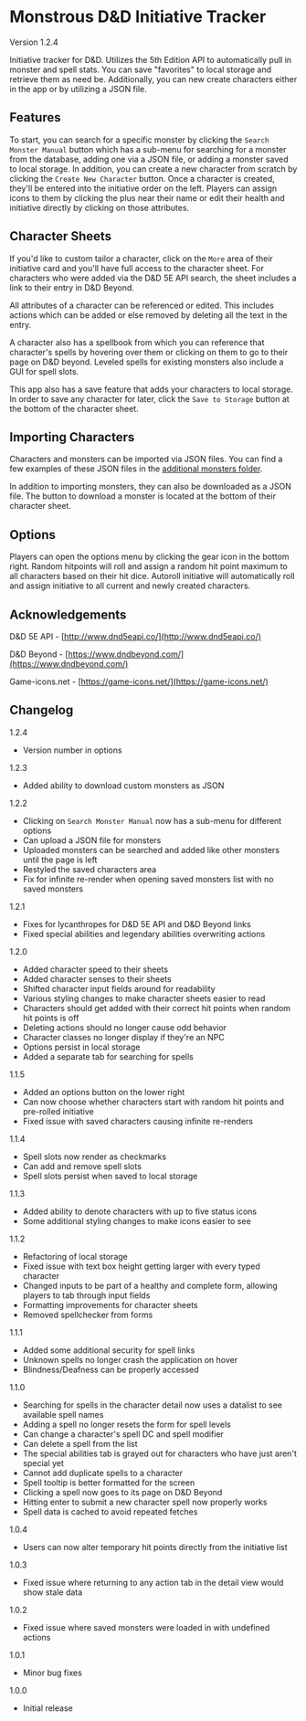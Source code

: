 # Monstrous D&D Initiative Tracker

Version 1.2.4

Initiative tracker for D&D. Utilizes the 5th Edition API to automatically pull in monster and spell stats. You can save "favorites" to local storage and retrieve them as need be. Additionally, you can new create characters either in the app or by utilizing a JSON file.

## Features

To start, you can search for a specific monster by clicking the `Search Monster Manual` button which has a sub-menu for searching for a monster from the database, adding one via a JSON file, or adding a monster saved to local storage. In addition, you can create a new character from scratch by clicking the `Create New Character` button. Once a character is created, they'll be entered into the initiative order on the left. Players can assign icons to them by clicking the plus near their name or edit their health and initiative directly by clicking on those attributes.

## Character Sheets

If you'd like to custom tailor a character, click on the `More` area of their initiative card and you'll have full access to the character sheet. For characters who were added via the D&D 5E API search, the sheet includes a link to their entry in D&D Beyond.

All attributes of a character can be referenced or edited. This includes actions which can be added or else removed by deleting all the text in the entry.

A character also has a spellbook from which you can reference that character's spells by hovering over them or clicking on them to go to their page on D&D beyond. Leveled spells for existing monsters also include a GUI for spell slots.

This app also has a save feature that adds your characters to local storage. In order to save any character for later, click the `Save to Storage` button at the bottom of the character sheet.

## Importing Characters

Characters and monsters can be imported via JSON files. You can find a few examples of these JSON files in the [additional monsters folder](example-monsters).

In addition to importing monsters, they can also be downloaded as a JSON file. The button to download a monster is located at the bottom of their character sheet.

## Options

Players can open the options menu by clicking the gear icon in the bottom right. Random hitpoints will roll and assign a random hit point maximum to all characters based on their hit dice. Autoroll initiative will automatically roll and assign initiative to all current and newly created characters.

## Acknowledgements

D&D 5E API - [http://www.dnd5eapi.co/](http://www.dnd5eapi.co/)

D&D Beyond - [https://www.dndbeyond.com/](https://www.dndbeyond.com/)

Game-icons.net - [https://game-icons.net/](https://game-icons.net/)

## Changelog

1.2.4
- Version number in options

1.2.3
- Added ability to download custom monsters as JSON

1.2.2
- Clicking on `Search Monster Manual` now has a sub-menu for different options
- Can upload a JSON file for monsters
- Uploaded monsters can be searched and added like other monsters until the page is left
- Restyled the saved characters area
- Fix for infinite re-render when opening saved monsters list with no saved monsters

1.2.1
- Fixes for lycanthropes for D&D 5E API and D&D Beyond links
- Fixed special abilities and legendary abilities overwriting actions

1.2.0
- Added character speed to their sheets
- Added character senses to their sheets
- Shifted character input fields around for readability
- Various styling changes to make character sheets easier to read
- Characters should get added with their correct hit points when random hit points is off
- Deleting actions should no longer cause odd behavior
- Character classes no longer display if they're an NPC
- Options persist in local storage
- Added a separate tab for searching for spells

1.1.5
- Added an options button on the lower right
- Can now choose whether characters start with random hit points and pre-rolled initiative
- Fixed issue with saved characters causing infinite re-renders

1.1.4
- Spell slots now render as checkmarks
- Can add and remove spell slots
- Spell slots persist when saved to local storage

1.1.3
- Added ability to denote characters with up to five status icons
- Some additional styling changes to make icons easier to see

1.1.2
- Refactoring of local storage
- Fixed issue with text box height getting larger with every typed character
- Changed inputs to be part of a healthy and complete form, allowing players to tab through input fields
- Formatting improvements for character sheets
- Removed spellchecker from forms

1.1.1
- Added some additional security for spell links
- Unknown spells no longer crash the application on hover
- Blindness/Deafness can be properly accessed

1.1.0
- Searching for spells in the character detail now uses a datalist to see available spell names
- Adding a spell no longer resets the form for spell levels
- Can change a character's spell DC and spell modifier
- Can delete a spell from the list
- The special abilities tab is grayed out for characters who have just aren't special yet
- Cannot add duplicate spells to a character
- Spell tooltip is better formatted for the screen
- Clicking a spell now goes to its page on D&D Beyond
- Hitting enter to submit a new character spell now properly works
- Spell data is cached to avoid repeated fetches

1.0.4
- Users can now alter temporary hit points directly from the initiative list

1.0.3
- Fixed issue where returning to any action tab in the detail view would show stale data

1.0.2
- Fixed issue where saved monsters were loaded in with undefined actions

1.0.1
- Minor bug fixes

1.0.0
- Initial release
